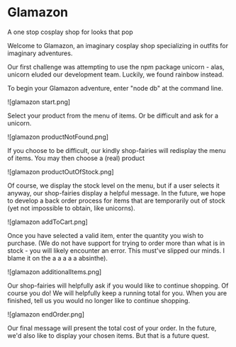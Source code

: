 # Glamazon
A one stop cosplay shop for looks that pop

Welcome to Glamazon, an imaginary cosplay shop specializing in outfits for imaginary adventures. 

Our first challenge was attempting to use the npm package unicorn - alas, unicorn eluded our development team. Luckily, we found rainbow instead.

To begin your Glamazon adventure, enter "node db" at the command line. 

![glamazon start.png]

Select your product from the menu of items. Or be difficult and ask for a unicorn.

![glamazon productNotFound.png]

If you choose to be difficult, our kindly shop-fairies will redisplay the menu of items. You may then choose a (real) product

![glamazon productOutOfStock.png]

Of course, we display the stock level on the menu, but if a user selects it anyway, our shop-fairies display a helpful message.  In the future, we hope to develop a back order process for items that are temporarily out of stock (yet not impossible to obtain, like unicorns).

![glamazon addToCart.png]

Once you have selected a valid item, enter the quantity you wish to purchase.
(We do not have support for trying to order more than what is in stock - you will likely encounter an error. This must've slipped our minds.  I blame it on the a a a a a absinthe).

![glamazon additionalItems.png]

Our shop-fairies will helpfully ask if you would like to continue shopping.  Of course you do! We will helpfully keep a running total for you.  When you are finished, tell us you would no longer like to continue shopping.

![glamazon endOrder.png]

Our final message will present the total cost of your order.  In the future, we'd also like to display your chosen items. But that is a future quest.




